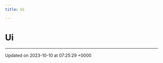```yaml
---
title: Ui

---
```


# Ui








-------------------------------

Updated on 2023-10-10 at 07:25:29 +0000